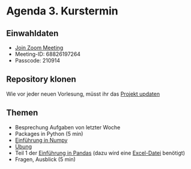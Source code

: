 # Agenda 3. Kurstermin

## Einwahldaten
* [Join Zoom Meeting](https://uni-mannheim.zoom.us/j/68826197264?pwd=djJhU21mVUM5bzFuNytTUUtpamcxZz09)
* Meeting-ID: 68826197264
* Passcode: 210914


## Repository klonen

Wie vor jeder neuen Vorlesung, müsst ihr das [Projekt updaten](https://github.com/STADS-Mannheim/pythonkurs_2022/blob/main/Projekt%20updaten.md)
## Themen 

* Besprechung Aufgaben von letzter Woche
* Packages in Python (5 min)
* [Einführung in Numpy](01_numpy_lecture.ipynb)
* [Übung](02_numpy_exercise.py) 
* Teil 1 der [Einführung in Pandas](../lec03/04_pandas_lecture.ipynb) (dazu wird eine [Excel-Datei](https://github.com/STADS-Mannheim/pythonkurs_2022/blob/main/02_pandas_excelbsp.xlsx) benötigt)
* Fragen, Ausblick (5 min)
